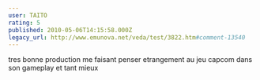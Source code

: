 ```yaml
---
user: TAITO
rating: 5
published: 2010-05-06T14:15:58.000Z
legacy_url: http://www.emunova.net/veda/test/3822.htm#comment-13540
---
```

tres bonne production me faisant penser etrangement au jeu capcom dans son gameplay et tant mieux